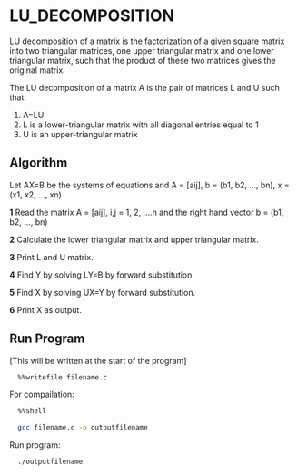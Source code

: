 
# LU_DECOMPOSITION

LU decomposition of a matrix is the factorization of a given square matrix into two triangular matrices, one upper triangular matrix and one lower triangular matrix, such that the product of these two matrices gives the original matrix.

The LU decomposition of a matrix 
A
 is the pair of matrices 
L
 and 
U
 such that:

1. A=LU
2. L is a lower-triangular matrix with all diagonal entries equal to 1
3. U is an upper-triangular matrix


## Algorithm

Let AX=B be the systems of equations and A = [aij], b = (b1, b2, …, bn), x = (x1, x2, …, xn)

**1** Read the matrix A = [aij], i,j = 1, 2, ….n and the right hand vector b = (b1, b2, …, bn)

**2** Calculate the lower triangular matrix and upper triangular matrix.

**3** Print L and U matrix.

**4** Find Y by solving LY=B by forward substitution.

**5** Find X by solving UX=Y by forward substitution.

**6** Print X as output.




## Run Program

[This will be written at the start of the program]
  
```bash
  %%writefile filename.c
```

For compailation:

```bash
  %%shell
```

```bash
  gcc filename.c -o outputfilename
```

Run program:
```bash
  ./outputfilename
```


